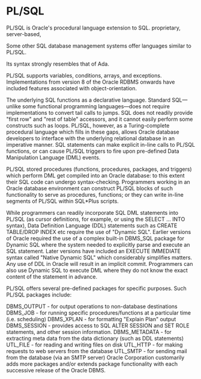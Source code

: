 # PL/SQL

PL/SQL is Oracle's procedural language extension to SQL.
proprietary, server-based,

Some other SQL database management systems offer languages similar to PL/SQL.

Its syntax strongly resembles that of Ada.

PL/SQL supports variables, conditions, arrays, and exceptions. Implementations from version 8 of the Oracle RDBMS onwards have included features associated with object-orientation.

The underlying SQL functions as a declarative language. Standard SQL—unlike some functional programming languages—does not require implementations to convert tail calls to jumps. SQL does not readily provide "first row" and "rest of table" accessors, and it cannot easily perform some constructs such as loops. PL/SQL, however, as a Turing-complete procedural language which fills in these gaps, allows Oracle database developers to interface with the underlying relational database in an imperative manner. SQL statements can make explicit in-line calls to PL/SQL functions, or can cause PL/SQL triggers to fire upon pre-defined Data Manipulation Language (DML) events.


PL/SQL stored procedures (functions, procedures, packages, and triggers) which perform DML get compiled into an Oracle database: to this extent their SQL code can undergo syntax-checking. Programmers working in an Oracle database environment can construct PL/SQL blocks of such functionality to serve as procedures, functions; or they can write in-line segments of PL/SQL within SQL*Plus scripts.

While programmers can readily incorporate SQL DML statements into PL/SQL (as cursor definitions, for example, or using the SELECT ... INTO syntax), Data Definition Language (DDL) statements such as CREATE TABLE/DROP INDEX etc require the use of "Dynamic SQL". Earlier versions of Oracle required the use of a complex built-in DBMS_SQL package for Dynamic SQL where the system needed to explicitly parse and execute an SQL statement. Later versions have included an EXECUTE IMMEDIATE syntax called "Native Dynamic SQL" which considerably simplifies matters. Any use of DDL in Oracle will result in an implicit commit. Programmers can also use Dynamic SQL to execute DML where they do not know the exact content of the statement in advance.

PL/SQL offers several pre-defined packages for specific purposes. Such PL/SQL packages include:

DBMS_OUTPUT - for output operations to non-database destinations
DBMS_JOB - for running specific procedures/functions at a particular time (i.e. scheduling)
DBMS_XPLAN - for formatting "Explain Plan" output
DBMS_SESSION - provides access to SQL ALTER SESSION and SET ROLE statements, and other session information.
DBMS_METADATA - for extracting meta data from the data dictionary (such as DDL statements)
UTL_FILE - for reading and writing files on disk
UTL_HTTP - for making requests to web servers from the database
UTL_SMTP - for sending mail from the database (via an SMTP server)
Oracle Corporation customarily adds more packages and/or extends package functionality with each successive release of the Oracle DBMS.
